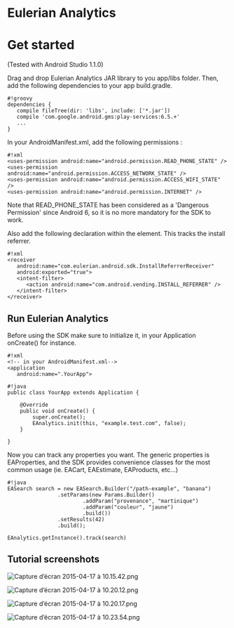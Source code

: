 # Eulerian Analytics #

# Get started #
(Tested with Android Studio 1.1.0)

Drag and drop Eulerian Analytics JAR library to you app/libs folder. Then, add the following dependencies to your app build.gradle.

```
#!groovy
dependencies {
   compile fileTree(dir: 'libs', include: ['*.jar'])
   compile 'com.google.android.gms:play-services:6.5.+'
   ...
}
```

In your AndroidManifest.xml, add the following permissions :

```
#!xml
<uses-permission android:name="android.permission.READ_PHONE_STATE" />
<uses-permission android:name="android.permission.ACCESS_NETWORK_STATE" />
<uses-permission android:name="android.permission.ACCESS_WIFI_STATE" />
<uses-permission android:name="android.permission.INTERNET" />
```

Note that READ_PHONE_STATE has been considered as a 'Dangerous Permission' since Android 6, so it is no more mandatory for the SDK to work.

Also add the following declaration within the <application> element. This tracks the install referrer.

```
#!xml
<receiver
   android:name="com.eulerian.android.sdk.InstallReferrerReceiver"
   android:exported="true">
   <intent-filter>
      <action android:name="com.android.vending.INSTALL_REFERRER" />
   </intent-filter>
</receiver>
```

## Run Eulerian Analytics

Before using the SDK make sure to initialize it, in your Application onCreate() for instance.

```
#!xml
<!-- in your AndroidManifest.xml-->
<application
   android:name=".YourApp">
```

```
#!java
public class YourApp extends Application {

    @Override
    public void onCreate() {
        super.onCreate();
        EAnalytics.init(this, "example.test.com", false);
    }

}
```
Now you can track any properties you want. The generic properties is EAProperties, and the SDK provides convenience classes for the most common usage (ie. EACart, EAEstimate, EAProducts, etc...)


```
#!java
EASearch search = new EASearch.Builder("/path-example", "banana")
                .setParams(new Params.Builder()
                        .addParam("provenance", "martinique")
                        .addParam("couleur", "jaune")
                        .build())
                .setResults(42)
                .build();

EAnalytics.getInstance().track(search)
```

## Tutorial screenshots

![Capture d’écran 2015-04-17 à 10.15.42.png](https://bitbucket.org/repo/kA6LdM/images/1900818051-Capture%20d%E2%80%99%C3%A9cran%202015-04-17%20%C3%A0%2010.15.42.png)

![Capture d’écran 2015-04-17 à 10.20.12.png](https://bitbucket.org/repo/kA6LdM/images/3850475813-Capture%20d%E2%80%99%C3%A9cran%202015-04-17%20%C3%A0%2010.20.12.png)

![Capture d’écran 2015-04-17 à 10.20.17.png](https://bitbucket.org/repo/kA6LdM/images/807569072-Capture%20d%E2%80%99%C3%A9cran%202015-04-17%20%C3%A0%2010.20.17.png)

![Capture d’écran 2015-04-17 à 10.23.54.png](https://bitbucket.org/repo/kA6LdM/images/275415870-Capture%20d%E2%80%99%C3%A9cran%202015-04-17%20%C3%A0%2010.23.54.png)